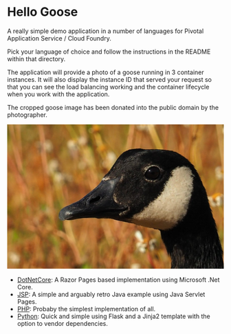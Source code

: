 # Hello Goose

A really simple demo application in a number of languages for Pivotal Application Service / Cloud Foundry.

Pick your language of choice and follow the instructions in the README within that directory.

The application will provide a photo of a goose running in 3 container instances. It will also display the instance ID that served your request so that you can see the load balancing working and the container lifecycle when you work with the application.

The cropped goose image has been donated into the public domain by the photographer.

![Alt](php/goose.jpg "Goose")

 * [DotNetCore](dotnetcore/): A Razor Pages based implementation using Microsoft .Net Core.
 * [JSP](jsp/): A simple and arguably retro Java example using Java Servlet Pages.
 * [PHP](php/): Probaby the simplest implementation of all.
 * [Python](python/): Quick and simple using Flask and a Jinja2 template with the option to vendor dependencies.
